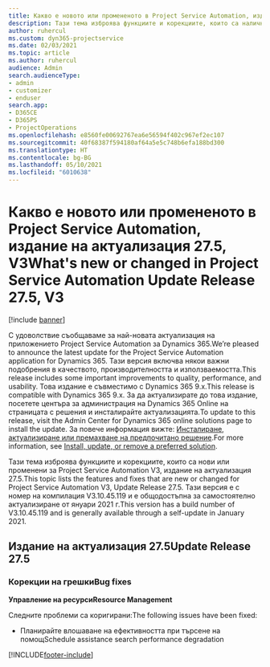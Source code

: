 ```yaml
---
title: Какво е новото или промененото в Project Service Automation, издание на актуализация 27.5, актуална корекция, V3
description: Тази тема изброява функциите и корекциите, които са налични за актуализацията на Project Service Automation, издание 27.5, актуална корекция, V3.
author: ruhercul
ms.custom: dyn365-projectservice
ms.date: 02/03/2021
ms.topic: article
ms.author: ruhercul
audience: Admin
search.audienceType:
- admin
- customizer
- enduser
search.app:
- D365CE
- D365PS
- ProjectOperations
ms.openlocfilehash: e8560fe00692767ea6e56594f402c967ef2ec107
ms.sourcegitcommit: 40f68387f594180af64a5e5c748b6efa188bd300
ms.translationtype: HT
ms.contentlocale: bg-BG
ms.lasthandoff: 05/10/2021
ms.locfileid: "6010638"
---
```

# <a name="whats-new-or-changed-in-project-service-automation-update-release-275-v3"></a><span data-ttu-id="66518-103">Какво е новото или промененото в Project Service Automation, издание на актуализация 27.5, V3</span><span class="sxs-lookup"><span data-stu-id="66518-103">What's new or changed in Project Service Automation Update Release 27.5, V3</span></span>

[!include [banner](../includes/psa-now-project-operations.md)]

<span data-ttu-id="66518-104">С удоволствие съобщаваме за най-новата актуализация на приложението Project Service Automation за Dynamics 365.</span><span class="sxs-lookup"><span data-stu-id="66518-104">We’re pleased to announce the latest update for the Project Service Automation application for Dynamics 365.</span></span> <span data-ttu-id="66518-105">Тази версия включва някои важни подобрения в качеството, производителността и използваемостта.</span><span class="sxs-lookup"><span data-stu-id="66518-105">This release includes some important improvements to quality, performance, and usability.</span></span> <span data-ttu-id="66518-106">Това издание е съвместимо с Dynamics 365 9.x.</span><span class="sxs-lookup"><span data-stu-id="66518-106">This release is compatible with Dynamics 365 9.x.</span></span> <span data-ttu-id="66518-107">За да актуализирате до това издание, посетете центъра за администрация на Dynamics 365 Online на страницата с решения и инсталирайте актуализацията.</span><span class="sxs-lookup"><span data-stu-id="66518-107">To update to this release, visit the Admin Center for Dynamics 365 online solutions page to install the update.</span></span> <span data-ttu-id="66518-108">За повече информация вижте: [Инсталиране, актуализиране или премахване на предпочитано решение](/power-platform/admin/install-remove-preferred-solution).</span><span class="sxs-lookup"><span data-stu-id="66518-108">For more information, see [Install, update, or remove a preferred solution](/power-platform/admin/install-remove-preferred-solution).</span></span>

<span data-ttu-id="66518-109">Тази тема изброява функциите и корекциите, които са нови или променени за Project Service Automation V3, издание на актуализация 27.5.</span><span class="sxs-lookup"><span data-stu-id="66518-109">This topic lists the features and fixes that are new or changed for Project Service Automation V3, Update Release 27.5.</span></span> <span data-ttu-id="66518-110">Тази версия е с номер на компилация V3.10.45.119 и е общодостъпна за самостоятелно актуализиране от януари 2021 г.</span><span class="sxs-lookup"><span data-stu-id="66518-110">This version has a build number of V3.10.45.119 and is generally available through a self-update in January 2021.</span></span>

## <a name="update-release-275"></a><span data-ttu-id="66518-111">Издание на актуализация 27.5</span><span class="sxs-lookup"><span data-stu-id="66518-111">Update Release 27.5</span></span>

### <a name="bug-fixes"></a><span data-ttu-id="66518-112">Корекции на грешки</span><span class="sxs-lookup"><span data-stu-id="66518-112">Bug fixes</span></span>


<span data-ttu-id="66518-113">**Управление на ресурси**</span><span class="sxs-lookup"><span data-stu-id="66518-113">**Resource Management**</span></span>

<span data-ttu-id="66518-114">Следните проблеми са коригирани:</span><span class="sxs-lookup"><span data-stu-id="66518-114">The following issues have been fixed:</span></span>

- <span data-ttu-id="66518-115">Планирайте влошаване на ефективността при търсене на помощ</span><span class="sxs-lookup"><span data-stu-id="66518-115">Schedule assistance search performance degradation</span></span>


[!INCLUDE[footer-include](../includes/footer-banner.md)]
